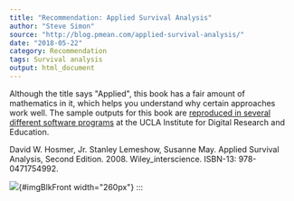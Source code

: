 ```yaml
---
title: "Recommendation: Applied Survival Analysis"
author: "Steve Simon"
source: "http://blog.pmean.com/applied-survival-analysis/"
date: "2018-05-22"
category: Recommendation
tags: Survival analysis
output: html_document
---
```


Although the title says "Applied", this book has a fair amount of
mathematics in it, which helps you understand why certain approaches
work well. The sample outputs for this book are [reproduced in several
different software
programs](https://stats.idre.ucla.edu/other/examples/asa2/) at the UCLA
Institute for Digital Research and Education. 

<!---More--->

David W. Hosmer, Jr. Stanley Lemeshow, Susanne May. Applied Survival
Analysis, Second Edition. 2008. Wiley\_interscience. ISBN-13:
978-0471754992.

![](https://images-na.ssl-images-amazon.com/images/I/41Y3hCIFjdL._SX310_BO1%2c204%2c203%2c200_.jpg){#imgBlkFront
width="260px"}
:::

